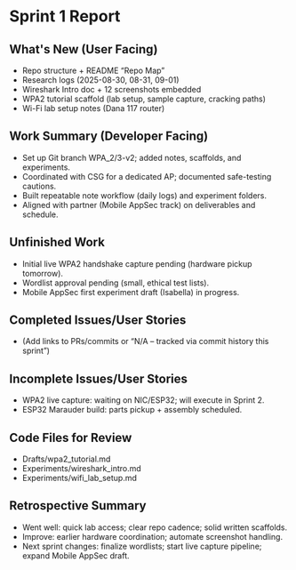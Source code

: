 # Sprint 1 Report 

## What's New (User Facing)
- Repo structure + README “Repo Map”
- Research logs (2025-08-30, 08-31, 09-01)
- Wireshark Intro doc + 12 screenshots embedded
- WPA2 tutorial scaffold (lab setup, sample capture, cracking paths)
- Wi-Fi lab setup notes (Dana 117 router)

## Work Summary (Developer Facing)
- Set up Git branch WPA_2/3-v2; added notes, scaffolds, and experiments.
- Coordinated with CSG for a dedicated AP; documented safe-testing cautions.
- Built repeatable note workflow (daily logs) and experiment folders.
- Aligned with partner (Mobile AppSec track) on deliverables and schedule.

## Unfinished Work
- Initial live WPA2 handshake capture pending (hardware pickup tomorrow).
- Wordlist approval pending (small, ethical test lists).
- Mobile AppSec first experiment draft (Isabella) in progress.

## Completed Issues/User Stories
- (Add links to PRs/commits or “N/A – tracked via commit history this sprint”)

## Incomplete Issues/User Stories
- WPA2 live capture: waiting on NIC/ESP32; will execute in Sprint 2.
- ESP32 Marauder build: parts pickup + assembly scheduled.

## Code Files for Review
- Drafts/wpa2_tutorial.md
- Experiments/wireshark_intro.md
- Experiments/wifi_lab_setup.md

## Retrospective Summary
- Went well: quick lab access; clear repo cadence; solid written scaffolds.
- Improve: earlier hardware coordination; automate screenshot handling.
- Next sprint changes: finalize wordlists; start live capture pipeline; expand Mobile AppSec draft.
